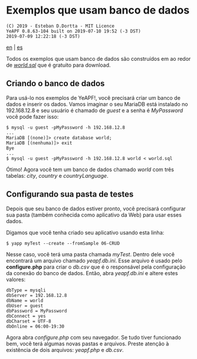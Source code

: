 # Exemplos que usam banco de dados

    (C) 2019 - Esteban D.Dortta - MIT Licence
    YeAPF 0.8.63-104 built on 2019-07-10 19:52 (-3 DST)
    2019-07-09 12:22:18 (-3 DST)

[en](readme-database-samples-en.md) | [es](readme-database-samples-es.md)

Todos os exemplos que usam banco de dados são construídos em ao redor de [*world.sql*](http://downloads.mysql.com/docs/world.sql.gz) que é gratuito para download.

## Criando o banco de dados

Para usá-lo nos exemplos de YeAPF!, você precisará criar um banco de dados e inserir os dados. Vamos imaginar o seu MariaDB está instalado no 192.168.12.8 e seu usuário é chamado de *guest* e a senha é *MyPassword* você pode fazer isso:

    $ mysql -u guest -pMyPassword -h 192.168.12.8
    ...
    MariaDB [(none)]> create database world;
    MariaDB [(nenhuma)]> exit
    Bye
    ...
    $ mysql -u guest -pMyPassword -h 192.168.12.8 world < world.sql

Ótimo! Agora você tem um banco de dados chamado *world* com três tabelas: *city*, *country* e *countryLanguage*.

## Configurando sua pasta de testes

Depois que seu banco de dados estiver pronto, você precisará configurar sua pasta (também conhecida como aplicativo da Web) para usar esses dados.

Digamos que você tenha criado seu aplicativo usando esta linha:

    $ yapp myTest --create --fromSample 06-CRUD

Nesse caso, você terá uma pasta chamada *myTest*. Dentro dele você encontrará um arquivo chamado *yeapf.db.ini*. Esse arquivo é usado pelo **configure.php** para criar o *db.csv* que é o responsável pela configuração da conexão do banco de dados. Então, abra *yeapf.db.ini* e altere estes valores:

    dbType = mysqli
    dbServer = 192.168.12.8
    dbName = world
    dbUser = guest
    dbPassword = MyPassword
    dbConnect = yes
    dbCharset = UTF-8
    dbOnline = 06:00-19:30

Agora abra *configure.php* com seu navegador. Se tudo tiver funcionado bem, você terá algumas novas pastas e arquivos. Preste atenção à existência de dois arquivos: *yeapf.php* e *db.csv*.